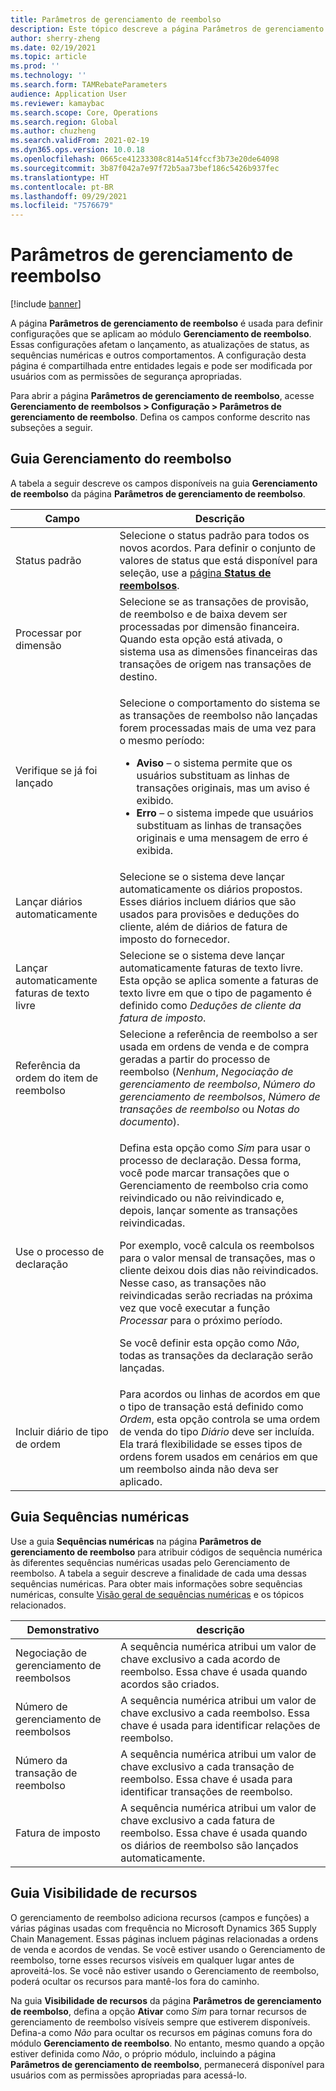 ```yaml
---
title: Parâmetros de gerenciamento de reembolso
description: Este tópico descreve a página Parâmetros de gerenciamento de reembolso. Esta página contém configurações que afetam o lançamento, as atualizações de status, as sequências numéricas e outros comportamentos.
author: sherry-zheng
ms.date: 02/19/2021
ms.topic: article
ms.prod: ''
ms.technology: ''
ms.search.form: TAMRebateParameters
audience: Application User
ms.reviewer: kamaybac
ms.search.scope: Core, Operations
ms.search.region: Global
ms.author: chuzheng
ms.search.validFrom: 2021-02-19
ms.dyn365.ops.version: 10.0.18
ms.openlocfilehash: 0665ce41233308c814a514fccf3b73e20de64098
ms.sourcegitcommit: 3b87f042a7e97f72b5aa73bef186c5426b937fec
ms.translationtype: HT
ms.contentlocale: pt-BR
ms.lasthandoff: 09/29/2021
ms.locfileid: "7576679"
---
```

# <a name="rebate-management-parameters"></a>Parâmetros de gerenciamento de reembolso

[!include [banner](../includes/banner.md)]

A página **Parâmetros de gerenciamento de reembolso** é usada para definir configurações que se aplicam ao módulo **Gerenciamento de reembolso**. Essas configurações afetam o lançamento, as atualizações de status, as sequências numéricas e outros comportamentos. A configuração desta página é compartilhada entre entidades legais e pode ser modificada por usuários com as permissões de segurança apropriadas.

Para abrir a página **Parâmetros de gerenciamento de reembolso**, acesse **Gerenciamento de reembolsos \> Configuração \> Parâmetros de gerenciamento de reembolso**. Defina os campos conforme descrito nas subseções a seguir.

## <a name="rebate-management-tab"></a>Guia Gerenciamento do reembolso

A tabela a seguir descreve os campos disponíveis na guia **Gerenciamento de reembolso** da página **Parâmetros de gerenciamento de reembolso**.

| Campo | Descrição |
|---|---|
| Status padrão | Selecione o status padrão para todos os novos acordos. Para definir o conjunto de valores de status que está disponível para seleção, use a [página **Status de reembolsos**](rebate-statuses.md). |
| Processar por dimensão | Selecione se as transações de provisão, de reembolso e de baixa devem ser processadas por dimensão financeira. Quando esta opção está ativada, o sistema usa as dimensões financeiras das transações de origem nas transações de destino. |
| Verifique se já foi lançado | <p>Selecione o comportamento do sistema se as transações de reembolso não lançadas forem processadas mais de uma vez para o mesmo período:</p><ul><li>**Aviso** – o sistema permite que os usuários substituam as linhas de transações originais, mas um aviso é exibido.</li><li>**Erro** – o sistema impede que usuários substituam as linhas de transações originais e uma mensagem de erro é exibida. |
| Lançar diários automaticamente | Selecione se o sistema deve lançar automaticamente os diários propostos. Esses diários incluem diários que são usados para provisões e deduções do cliente, além de diários de fatura de imposto do fornecedor. |
| Lançar automaticamente faturas de texto livre | Selecione se o sistema deve lançar automaticamente faturas de texto livre. Esta opção se aplica somente a faturas de texto livre em que o tipo de pagamento é definido como *Deduções de cliente da fatura de imposto*. |
| Referência da ordem do item de reembolso | Selecione a referência de reembolso a ser usada em ordens de venda e de compra geradas a partir do processo de reembolso (*Nenhum*, *Negociação de gerenciamento de reembolso*, *Número do gerenciamento de reembolsos*, *Número de transações de reembolso* ou *Notas do documento*). |
| Use o processo de declaração | <p>Defina esta opção como *Sim* para usar o processo de declaração. Dessa forma, você pode marcar transações que o Gerenciamento de reembolso cria como reivindicado ou não reivindicado e, depois, lançar somente as transações reivindicadas.</p><p>Por exemplo, você calcula os reembolsos para o valor mensal de transações, mas o cliente deixou dois dias não reivindicados. Nesse caso, as transações não reivindicadas serão recriadas na próxima vez que você executar a função *Processar* para o próximo período.</p><p>Se você definir esta opção como *Não*, todas as transações da declaração serão lançadas.</p> |
| Incluir diário de tipo de ordem | Para acordos ou linhas de acordos em que o tipo de transação está definido como *Ordem*, esta opção controla se uma ordem de venda do tipo *Diário* deve ser incluída. Ela trará flexibilidade se esses tipos de ordens forem usados em cenários em que um reembolso ainda não deva ser aplicado. |

## <a name="number-sequences-tab"></a>Guia Sequências numéricas

Use a guia **Sequências numéricas** na página **Parâmetros de gerenciamento de reembolso** para atribuir códigos de sequência numérica às diferentes sequências numéricas usadas pelo Gerenciamento de reembolso. A tabela a seguir descreve a finalidade de cada uma dessas sequências numéricas. Para obter mais informações sobre sequências numéricas, consulte [Visão geral de sequências numéricas](../../fin-ops-core/fin-ops/organization-administration/number-sequence-overview.md) e os tópicos relacionados.

| Demonstrativo | descrição |
|---|---|
| Negociação de gerenciamento de reembolsos | A sequência numérica atribui um valor de chave exclusivo a cada acordo de reembolso. Essa chave é usada quando acordos são criados. |
| Número de gerenciamento de reembolsos | A sequência numérica atribui um valor de chave exclusivo a cada reembolso. Essa chave é usada para identificar relações de reembolso. |
| Número da transação de reembolso | A sequência numérica atribui um valor de chave exclusivo a cada transação de reembolso. Essa chave é usada para identificar transações de reembolso. |
| Fatura de imposto | A sequência numérica atribui um valor de chave exclusivo a cada fatura de reembolso. Essa chave é usada quando os diários de reembolso são lançados automaticamente. |

## <a name="feature-visibility-tab"></a>Guia Visibilidade de recursos

O gerenciamento de reembolso adiciona recursos (campos e funções) a várias páginas usadas com frequência no Microsoft Dynamics 365 Supply Chain Management. Essas páginas incluem páginas relacionadas a ordens de venda e acordos de vendas. Se você estiver usando o Gerenciamento de reembolso, torne esses recursos visíveis em qualquer lugar antes de aproveitá-los. Se você não estiver usando o Gerenciamento de reembolso, poderá ocultar os recursos para mantê-los fora do caminho.

Na guia **Visibilidade de recursos** da página **Parâmetros de gerenciamento de reembolso**, defina a opção **Ativar** como *Sim* para tornar recursos de gerenciamento de reembolso visíveis sempre que estiverem disponíveis. Defina-a como *Não* para ocultar os recursos em páginas comuns fora do módulo **Gerenciamento de reembolso**. No entanto, mesmo quando a opção estiver definida como *Não*, o próprio módulo, incluindo a página **Parâmetros de gerenciamento de reembolso**, permanecerá disponível para usuários com as permissões apropriadas para acessá-lo.
